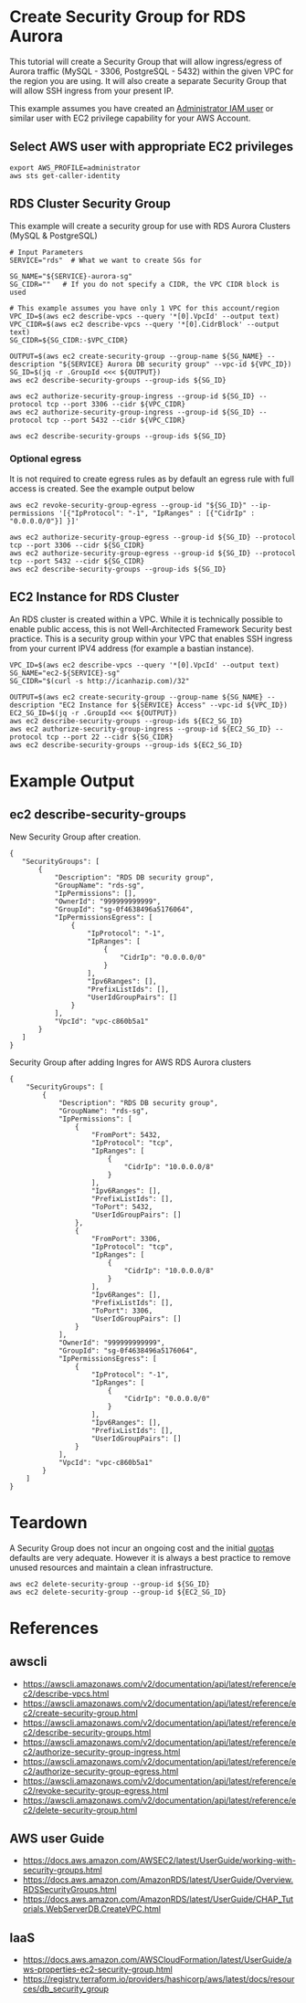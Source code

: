 # Create Security Group for RDS Aurora

This tutorial will create a Security Group that will allow ingress/egress of Aurora traffic (MySQL - 3306, PostgreSQL - 5432) within the given VPC for the region you are using. It will also create a separate Security Group that will allow SSH ingress from your present IP.

This example assumes you have created an <a href="verify-administrator-user.md">Administrator IAM user</a> or similar user with EC2 privilege capability for your AWS Account.

## Select AWS user with appropriate EC2 privileges

    export AWS_PROFILE=administrator
    aws sts get-caller-identity


## RDS Cluster Security Group

This example will create a security group for use with RDS Aurora Clusters (MySQL & PostgreSQL)

    # Input Parameters
    SERVICE="rds"  # What we want to create SGs for

    SG_NAME="${SERVICE}-aurora-sg"
    SG_CIDR=""   # If you do not specify a CIDR, the VPC CIDR block is used

    # This example assumes you have only 1 VPC for this account/region  
    VPC_ID=$(aws ec2 describe-vpcs --query '*[0].VpcId' --output text)
    VPC_CIDR=$(aws ec2 describe-vpcs --query '*[0].CidrBlock' --output text)
    SG_CIDR=${SG_CIDR:-$VPC_CIDR}

    OUTPUT=$(aws ec2 create-security-group --group-name ${SG_NAME} --description "${SERVICE} Aurora DB security group" --vpc-id ${VPC_ID})
    SG_ID=$(jq -r .GroupId <<< ${OUTPUT})
    aws ec2 describe-security-groups --group-ids ${SG_ID}

    aws ec2 authorize-security-group-ingress --group-id ${SG_ID} --protocol tcp --port 3306 --cidr ${VPC_CIDR}
    aws ec2 authorize-security-group-ingress --group-id ${SG_ID} --protocol tcp --port 5432 --cidr ${VPC_CIDR}

    aws ec2 describe-security-groups --group-ids ${SG_ID}



### Optional egress

It is not required to create egress rules as by default an egress rule with full access is created. See the example output below

    aws ec2 revoke-security-group-egress --group-id "${SG_ID}" --ip-permissions '[{"IpProtocol": "-1", "IpRanges" : [{"CidrIp" : "0.0.0.0/0"}] }]'

    aws ec2 authorize-security-group-egress --group-id ${SG_ID} --protocol tcp --port 3306 --cidr ${SG_CIDR}
    aws ec2 authorize-security-group-egress --group-id ${SG_ID} --protocol tcp --port 5432 --cidr ${SG_CIDR}
    aws ec2 describe-security-groups --group-ids ${SG_ID}



## EC2 Instance for RDS Cluster

An RDS cluster is created within a VPC. While it is technically possible to enable public access, this is not Well-Architected Framework Security best practice. This is a security group within your VPC that enables SSH ingress from your current IPV4 address (for example a bastian instance).


    VPC_ID=$(aws ec2 describe-vpcs --query '*[0].VpcId' --output text)
    SG_NAME="ec2-${SERVICE}-sg"
    SG_CIDR="$(curl -s http://icanhazip.com)/32"

    OUTPUT=$(aws ec2 create-security-group --group-name ${SG_NAME} --description "EC2 Instance for ${SERVICE} Access" --vpc-id ${VPC_ID})
    EC2_SG_ID=$(jq -r .GroupId <<< ${OUTPUT})
    aws ec2 describe-security-groups --group-ids ${EC2_SG_ID}
    aws ec2 authorize-security-group-ingress --group-id ${EC2_SG_ID} --protocol tcp --port 22 --cidr ${SG_CIDR}
    aws ec2 describe-security-groups --group-ids ${EC2_SG_ID}


# Example Output

## ec2 describe-security-groups

New Security Group after creation.

    {
       "SecurityGroups": [
           {
               "Description": "RDS DB security group",
               "GroupName": "rds-sg",
               "IpPermissions": [],
               "OwnerId": "999999999999",
               "GroupId": "sg-0f4638496a5176064",
               "IpPermissionsEgress": [
                   {
                       "IpProtocol": "-1",
                       "IpRanges": [
                           {
                               "CidrIp": "0.0.0.0/0"
                           }
                       ],
                       "Ipv6Ranges": [],
                       "PrefixListIds": [],
                       "UserIdGroupPairs": []
                   }
               ],
               "VpcId": "vpc-c860b5a1"
           }
       ]
    }

Security Group after adding Ingres for AWS RDS Aurora clusters

    {
        "SecurityGroups": [
            {
                "Description": "RDS DB security group",
                "GroupName": "rds-sg",
                "IpPermissions": [
                    {
                        "FromPort": 5432,
                        "IpProtocol": "tcp",
                        "IpRanges": [
                            {
                                "CidrIp": "10.0.0.0/8"
                            }
                        ],
                        "Ipv6Ranges": [],
                        "PrefixListIds": [],
                        "ToPort": 5432,
                        "UserIdGroupPairs": []
                    },
                    {
                        "FromPort": 3306,
                        "IpProtocol": "tcp",
                        "IpRanges": [
                            {
                                "CidrIp": "10.0.0.0/8"
                            }
                        ],
                        "Ipv6Ranges": [],
                        "PrefixListIds": [],
                        "ToPort": 3306,
                        "UserIdGroupPairs": []
                    }
                ],
                "OwnerId": "999999999999",
                "GroupId": "sg-0f4638496a5176064",
                "IpPermissionsEgress": [
                    {
                        "IpProtocol": "-1",
                        "IpRanges": [
                            {
                                "CidrIp": "0.0.0.0/0"
                            }
                        ],
                        "Ipv6Ranges": [],
                        "PrefixListIds": [],
                        "UserIdGroupPairs": []
                    }
                ],
                "VpcId": "vpc-c860b5a1"
            }
        ]
    }

# Teardown

A Security Group does not incur an ongoing cost and the initial <a href="https://docs.aws.amazon.com/vpc/latest/userguide/amazon-vpc-limits.html">quotas</a> defaults are very adequate. However it is always a best practice to remove unused resources and maintain a clean infrastructure.

    aws ec2 delete-security-group --group-id ${SG_ID}
    aws ec2 delete-security-group --group-id ${EC2_SG_ID}

# References

## awscli
- https://awscli.amazonaws.com/v2/documentation/api/latest/reference/ec2/describe-vpcs.html
- https://awscli.amazonaws.com/v2/documentation/api/latest/reference/ec2/create-security-group.html
- https://awscli.amazonaws.com/v2/documentation/api/latest/reference/ec2/describe-security-groups.html
- https://awscli.amazonaws.com/v2/documentation/api/latest/reference/ec2/authorize-security-group-ingress.html
- https://awscli.amazonaws.com/v2/documentation/api/latest/reference/ec2/authorize-security-group-egress.html
- https://awscli.amazonaws.com/v2/documentation/api/latest/reference/ec2/revoke-security-group-egress.html
- https://awscli.amazonaws.com/v2/documentation/api/latest/reference/ec2/delete-security-group.html

## AWS user Guide
- https://docs.aws.amazon.com/AWSEC2/latest/UserGuide/working-with-security-groups.html
- https://docs.aws.amazon.com/AmazonRDS/latest/UserGuide/Overview.RDSSecurityGroups.html
- https://docs.aws.amazon.com/AmazonRDS/latest/UserGuide/CHAP_Tutorials.WebServerDB.CreateVPC.html

## IaaS
- https://docs.aws.amazon.com/AWSCloudFormation/latest/UserGuide/aws-properties-ec2-security-group.html
- https://registry.terraform.io/providers/hashicorp/aws/latest/docs/resources/db_security_group
